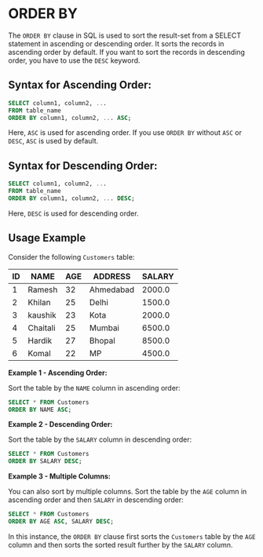 # ORDER BY

The `ORDER BY` clause in SQL is used to sort the result-set from a SELECT statement in ascending or descending order. It sorts the records in ascending order by default. If you want to sort the records in descending order, you have to use the `DESC` keyword.

## Syntax for Ascending Order:
```sql
SELECT column1, column2, ...
FROM table_name
ORDER BY column1, column2, ... ASC;
```
Here, `ASC` is used for ascending order. If you use `ORDER BY` without `ASC` or `DESC`, `ASC` is used by default.

## Syntax for Descending Order:
```sql
SELECT column1, column2, ...
FROM table_name
ORDER BY column1, column2, ... DESC;
```
Here, `DESC` is used for descending order.

## Usage Example

Consider the following `Customers` table:

| ID | NAME  | AGE | ADDRESS   | SALARY |
|----|-------|-----|-----------|--------|
| 1  | Ramesh| 32  | Ahmedabad | 2000.0 |
| 2  | Khilan| 25  | Delhi     | 1500.0 |
| 3  | kaushik | 23 | Kota   | 2000.0 |
| 4  | Chaitali | 25 | Mumbai | 6500.0 |
| 5  | Hardik | 27 | Bhopal  | 8500.0 |
| 6  | Komal | 22 | MP       | 4500.0 |

**Example 1 - Ascending Order:**

Sort the table by the `NAME` column in ascending order:
```sql
SELECT * FROM Customers
ORDER BY NAME ASC;
```
**Example 2 - Descending Order:**

Sort the table by the `SALARY` column in descending order:
```sql
SELECT * FROM Customers
ORDER BY SALARY DESC;
```
**Example 3 - Multiple Columns:**

You can also sort by multiple columns. Sort the table by the `AGE` column in ascending order and then `SALARY` in descending order:
```sql
SELECT * FROM Customers
ORDER BY AGE ASC, SALARY DESC;
```
In this instance, the `ORDER BY` clause first sorts the `Customers` table by the `AGE` column and then sorts the sorted result further by the `SALARY` column.